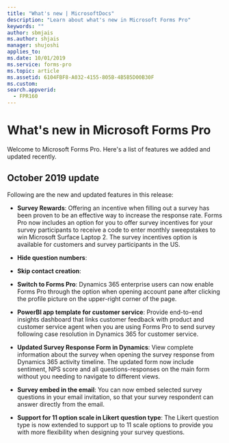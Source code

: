 ```yaml
---
title: "What's new | MicrosoftDocs"
description: "Learn about what's new in Microsoft Forms Pro"
keywords: ""
author: sbmjais
ms.author: shjais
manager: shujoshi
applies_to: 
ms.date: 10/01/2019
ms.service: forms-pro
ms.topic: article
ms.assetid: 6104FBF8-A032-4155-805B-4B5B5D00B30F
ms.custom: 
search.appverid:
  - FPR160
---
```


# What's new in Microsoft Forms Pro

Welcome to Microsoft Forms Pro. Here's a list of features we added and updated recently.

## October 2019 update

Following are the new and updated features in this release:

- **Survey Rewards**: Offering an incentive when filling out a survey has been proven to be an effective way to increase the response rate. Forms Pro now includes an option for you to offer survey incentives for your survey participants to receive a code to enter monthly sweepstakes to win Microsoft Surface Laptop 2. The survey incentives option is available for customers and survey participants in the US.

- **Hide question numbers**:

- **Skip contact creation**:

- **Switch to Forms Pro**: Dynamics 365 enterprise users can now enable Forms Pro through the option when opening account pane after clicking the profile picture on the upper-right corner of the page.
 
- **PowerBI app template for customer service**: Provide end-to-end insights dashboard that links customer feedback with product and customer service agent when you are using Forms Pro to send survey following case resolution in Dynamics 365 for customer service. 

- **Updated Survey Response Form in Dynamics**: View complete information about the survey when opening the survey response from Dynamics 365 activity timeline. The updated form now include sentiment, NPS score and all questions-responses on the main form  without you needing to navigate to different views.
 
- **Survey embed in the email**: You can now embed selected survey questions in your email invitation, so that your survey respondent can answer directly from the email. 

- **Support for 11 option scale in Likert question type**: The Likert question type is now extended to support up to 11 scale options to provide you with more flexibility when designing your survey questions.